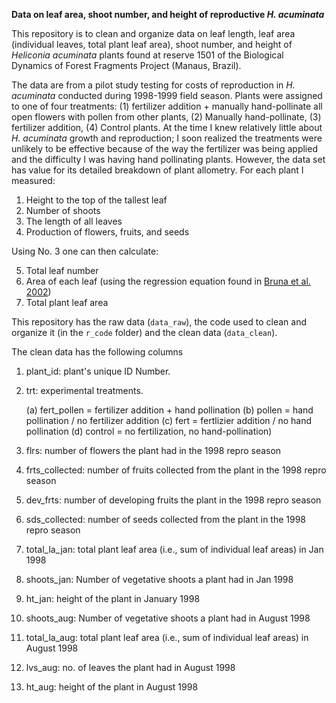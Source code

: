 
**Data on leaf area, shoot number, and height of reproductive _H. acuminata_**

<!-- badges: start -->
<!-- badges: end -->

This repository is to clean and organize data on leaf length, leaf area (individual leaves, total plant leaf area), shoot number, and height of _Heliconia acuminata_ plants found at reserve 1501 of the Biological Dynamics of Forest Fragments Project (Manaus, Brazil).

The data are from a pilot study testing for costs of reproduction in *H. acuminata* conducted during 1998-1999 field season. Plants were assigned to one of four treatments: (1) fertilizer addition + manually hand-pollinate all open flowers with pollen from other plants, (2) Manually hand-pollinate, (3) fertilizer addition, (4) Control plants. At the time I knew relatively little about _H. acuminata_ growth and reproduction; I soon realized the treatments were unlikely to be effective because of the way the fertilizer was being applied and the difficulty I was having hand pollinating plants. However, the data set has value for its detailed breakdown of plant allometry. For each plant I measured:

1. Height to the top of the tallest leaf
2. Number of shoots
3. The length of all leaves
4. Production of flowers, fruits, and seeds

Using No. 3 one can then calculate:

5. Total leaf number
6. Area of each leaf (using the regression equation found in [Bruna et al. 2002](https://www.jstor.org/stable/3072265))
7. Total plant leaf area


This repository has the raw data (```data_raw```), the code used to clean and organize it (in the ```r_code``` folder) and the clean data (```data_clean```).

The clean data has the following columns
1. plant_id: plant's unique ID Number.
2. trt: experimental treatments. 

      (a) fert_pollen = fertilizer addition + hand pollination
      (b) pollen = hand pollination / no fertilizer addition 
      (c) fert = fertlizier addition / no hand pollination
      (d) control = no fertilization, no hand-pollination)
      
3. flrs: number of flowers the plant had in the 1998 repro season 
4. frts_collected: number of fruits collected from the plant in the 1998 repro season 
5. dev_frts: number of developing fruits the plant in the 1998 repro season 
6. sds_collected: number of seeds collected from the plant in the 1998 repro season 
7. total_la_jan: total plant leaf area (i.e., sum of individual leaf areas) in Jan 1998
8. shoots_jan: Number of vegetative shoots a plant had in Jan 1998
9. ht_jan: height of the plant in January 1998
10. shoots_aug: Number of vegetative shoots a plant had in August 1998
11. total_la_aug: total plant leaf area (i.e., sum of individual leaf areas) in August 1998
12. lvs_aug: no. of leaves the plant had in August 1998
13. ht_aug: height of the plant in August 1998




